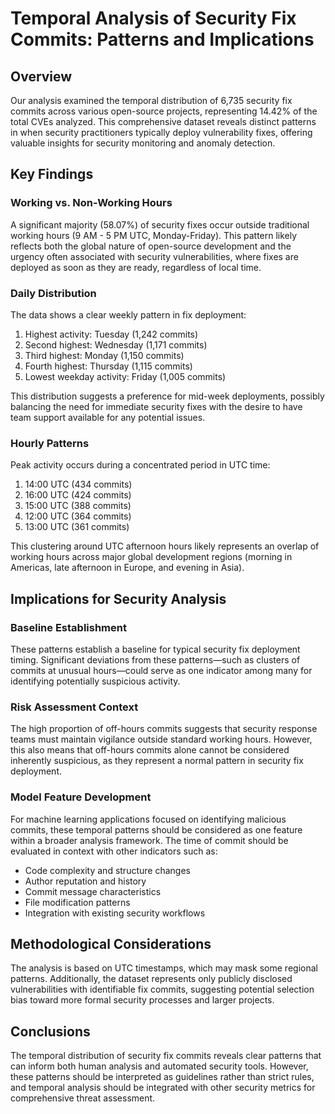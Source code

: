 # Temporal Analysis of Security Fix Commits: Patterns and Implications

## Overview

Our analysis examined the temporal distribution of 6,735 security fix commits across various open-source projects, representing 14.42% of the total CVEs analyzed. This comprehensive dataset reveals distinct patterns in when security practitioners typically deploy vulnerability fixes, offering valuable insights for security monitoring and anomaly detection.

## Key Findings

### Working vs. Non-Working Hours

A significant majority (58.07%) of security fixes occur outside traditional working hours (9 AM - 5 PM UTC, Monday-Friday). This pattern likely reflects both the global nature of open-source development and the urgency often associated with security vulnerabilities, where fixes are deployed as soon as they are ready, regardless of local time.

### Daily Distribution

The data shows a clear weekly pattern in fix deployment:

1. Highest activity: Tuesday (1,242 commits)
2. Second highest: Wednesday (1,171 commits)
3. Third highest: Monday (1,150 commits)
4. Fourth highest: Thursday (1,115 commits)
5. Lowest weekday activity: Friday (1,005 commits)

This distribution suggests a preference for mid-week deployments, possibly balancing the need for immediate security fixes with the desire to have team support available for any potential issues.

### Hourly Patterns

Peak activity occurs during a concentrated period in UTC time:

1. 14:00 UTC (434 commits)
2. 16:00 UTC (424 commits)
3. 15:00 UTC (388 commits)
4. 12:00 UTC (364 commits)
5. 13:00 UTC (361 commits)

This clustering around UTC afternoon hours likely represents an overlap of working hours across major global development regions (morning in Americas, late afternoon in Europe, and evening in Asia).

## Implications for Security Analysis

### Baseline Establishment

These patterns establish a baseline for typical security fix deployment timing. Significant deviations from these patterns—such as clusters of commits at unusual hours—could serve as one indicator among many for identifying potentially suspicious activity.

### Risk Assessment Context

The high proportion of off-hours commits suggests that security response teams must maintain vigilance outside standard working hours. However, this also means that off-hours commits alone cannot be considered inherently suspicious, as they represent a normal pattern in security fix deployment.

### Model Feature Development

For machine learning applications focused on identifying malicious commits, these temporal patterns should be considered as one feature within a broader analysis framework. The time of commit should be evaluated in context with other indicators such as:

- Code complexity and structure changes
- Author reputation and history
- Commit message characteristics
- File modification patterns
- Integration with existing security workflows

## Methodological Considerations

The analysis is based on UTC timestamps, which may mask some regional patterns. Additionally, the dataset represents only publicly disclosed vulnerabilities with identifiable fix commits, suggesting potential selection bias toward more formal security processes and larger projects.

## Conclusions

The temporal distribution of security fix commits reveals clear patterns that can inform both human analysis and automated security tools. However, these patterns should be interpreted as guidelines rather than strict rules, and temporal analysis should be integrated with other security metrics for comprehensive threat assessment.
